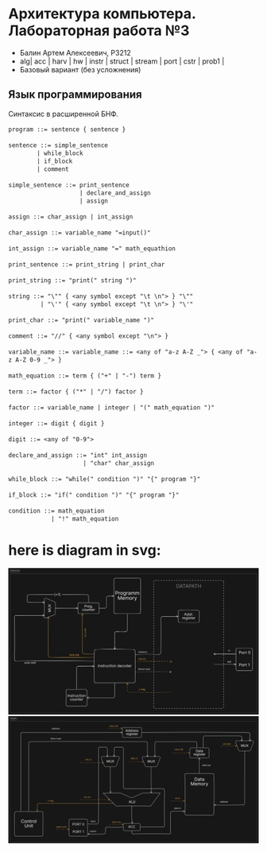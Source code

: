 # Архитектура компьютера. Лабораторная работа №3

- Балин Артем Алексеевич, P3212
- alg| acc | harv | hw | instr | struct | stream | port | cstr | prob1 |
- Базовый вариант (без усложнения)

## Язык программирования

Синтаксис в расширенной БНФ.

```ebnf
program ::= sentence { sentence }

sentence ::= simple_sentence
        | while_block
        | if_block
        | comment

simple_sentence ::= print_sentence
                    | declare_and_assign
                    | assign

assign ::= char_assign | int_assign

char_assign ::= variable_name "=input()"

int_assign ::= variable_name "=" math_equathion

print_sentence ::= print_string | print_char

print_string ::= "print(" string ")"

string ::= "\"" { <any symbol except "\t \n"> } "\""
         | "\'" { <any symbol except "\t \n"> } "\'"

print_char ::= "print(" variable_name ")"

comment ::= "//" { <any symbol except "\n"> }

variable_name ::= variable_name ::= <any of "a-z A-Z _"> { <any of "a-z A-Z 0-9 _"> }

math_equation ::= term { ("+" | "-") term }

term ::= factor { ("*" | "/") factor }

factor ::= variable_name | integer | "(" math_equation ")"

integer ::= digit { digit }

digit ::= <any of "0-9">

declare_and_assign ::= "int" int_assign
                     | "char" char_assign

while_block ::= "while(" condition ")" "{" program "}"

if_block ::= "if(" condition ")" "{" program "}"

condition ::= math_equation
            | "!" math_equation

```

# here is diagram in svg:

<img src="./media/CU.svg">

<img src="./media/DP.svg">
